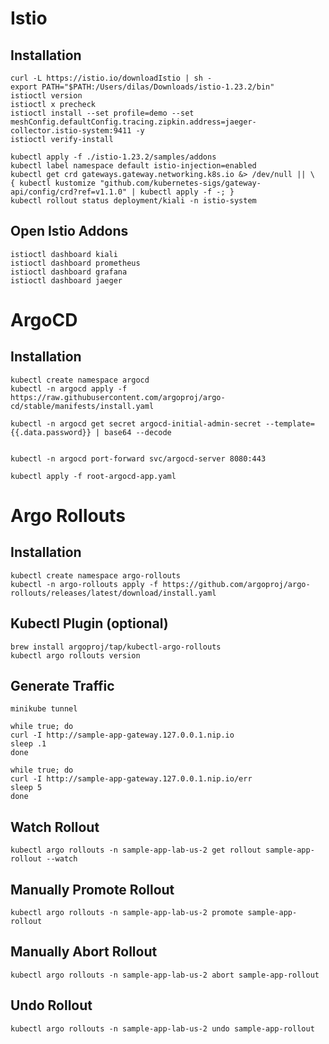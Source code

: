 # Istio 

## Installation

```shell
curl -L https://istio.io/downloadIstio | sh -
export PATH="$PATH:/Users/dilas/Downloads/istio-1.23.2/bin"
istioctl version
istioctl x precheck
istioctl install --set profile=demo --set meshConfig.defaultConfig.tracing.zipkin.address=jaeger-collector.istio-system:9411 -y
istioctl verify-install

kubectl apply -f ./istio-1.23.2/samples/addons
kubectl label namespace default istio-injection=enabled
kubectl get crd gateways.gateway.networking.k8s.io &> /dev/null || \
{ kubectl kustomize "github.com/kubernetes-sigs/gateway-api/config/crd?ref=v1.1.0" | kubectl apply -f -; }
kubectl rollout status deployment/kiali -n istio-system
```

## Open Istio Addons

```shell
istioctl dashboard kiali
istioctl dashboard prometheus
istioctl dashboard grafana
istioctl dashboard jaeger
```
# ArgoCD

## Installation

```shell
kubectl create namespace argocd
kubectl -n argocd apply -f https://raw.githubusercontent.com/argoproj/argo-cd/stable/manifests/install.yaml

kubectl -n argocd get secret argocd-initial-admin-secret --template={{.data.password}} | base64 --decode


kubectl -n argocd port-forward svc/argocd-server 8080:443

kubectl apply -f root-argocd-app.yaml
```

# Argo Rollouts

## Installation

```shell
kubectl create namespace argo-rollouts
kubectl -n argo-rollouts apply -f https://github.com/argoproj/argo-rollouts/releases/latest/download/install.yaml
```

## Kubectl Plugin (optional)

```shell
brew install argoproj/tap/kubectl-argo-rollouts
kubectl argo rollouts version
```

## Generate Traffic

```shell
minikube tunnel

while true; do 
curl -I http://sample-app-gateway.127.0.0.1.nip.io
sleep .1
done

while true; do
curl -I http://sample-app-gateway.127.0.0.1.nip.io/err
sleep 5
done
```

## Watch Rollout

```shell
kubectl argo rollouts -n sample-app-lab-us-2 get rollout sample-app-rollout --watch
```

## Manually Promote Rollout

```shell
kubectl argo rollouts -n sample-app-lab-us-2 promote sample-app-rollout
```

## Manually Abort Rollout

```shell
kubectl argo rollouts -n sample-app-lab-us-2 abort sample-app-rollout
```

## Undo Rollout

```shell
kubectl argo rollouts -n sample-app-lab-us-2 undo sample-app-rollout
```